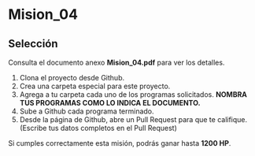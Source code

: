 # Mision_04

## Selección

Consulta el documento anexo **Mision_04.pdf** para ver los detalles.

1. Clona el proyecto desde Github.
2. Crea una carpeta especial para este proyecto.
3. Agrega a tu carpeta cada uno de los programas solicitados. **NOMBRA TUS PROGRAMAS COMO LO INDICA EL DOCUMENTO.**
4. Sube a Github cada programa terminado.
5. Desde la página de Github, abre un Pull Request para que te califique. (Escribe tus datos completos en el Pull Request)

Si cumples correctamente esta misión, podrás ganar hasta **1200 HP**.
